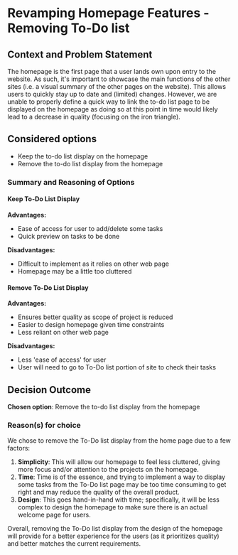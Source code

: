 # Revamping Homepage Features - Removing To-Do list

## Context and Problem Statement

The homepage is the first page that a user lands own upon entry to the website. As such, it's important to showcase the main functions of the other sites (i.e. a visual summary of the other pages on the website). This allows users to quickly stay up to date and (limited) changes. However, we are unable to properly define a quick way to link the to-do list page to be displayed on the homepage as doing so at this point in time would likely lead to a decrease in quality (focusing on the iron triangle).

## Considered options
- Keep the to-do list display on the homepage
- Remove the to-do list display from the homepage

### Summary and Reasoning of Options

#### Keep To-Do List Display
**Advantages:**
- Ease of access for user to add/delete some tasks
- Quick preview on tasks to be done

**Disadvantages:**
- Difficult to implement as it relies on other web page
- Homepage may be a little too cluttered

#### Remove To-Do List Display
**Advantages:**
- Ensures better quality as scope of project is reduced
- Easier to design homepage given time constraints
- Less reliant on other web page

**Disadvantages:**
- Less 'ease of access' for user
- User will need to go to To-Do list portion of site to check their tasks

## Decision Outcome

**Chosen option**: Remove the to-do list display from the homepage

### Reason(s) for choice

We chose to remove the To-Do list display from the home page due to a few factors:

1. **Simplicity**: This will allow our homepage to feel less cluttered, giving more focus and/or attention to the projects on the homepage.
2. **Time**: Time is of the essence, and trying to implement a way to display some tasks from the To-Do list page may be too time consuming to get right and may reduce the quality of the overall product.
3. **Design**: This goes hand-in-hand with time; specifically, it will be less complex to design the homepage to make sure there is an actual welcome page for users.

Overall, removing the To-Do list display from the design of the homepage will provide for a better experience for the users (as it prioritizes quality) and better matches the current requirements.

